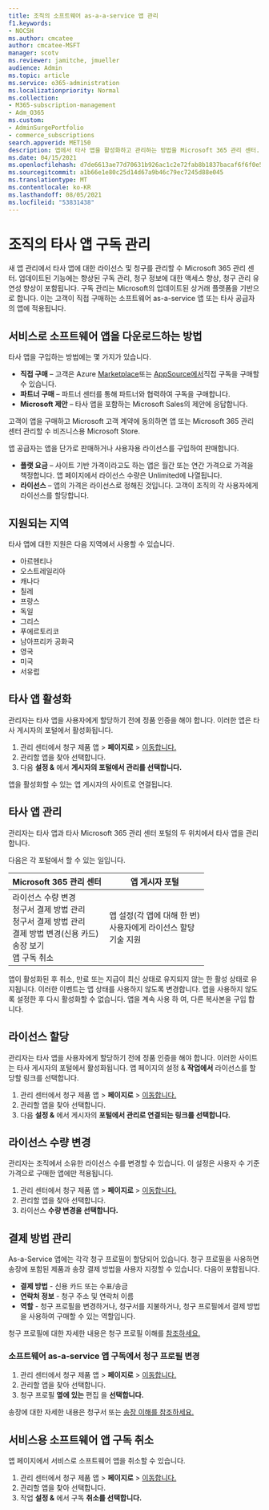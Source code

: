 ```yaml
---
title: 조직의 소프트웨어 as-a-a-service 앱 관리
f1.keywords:
- NOCSH
ms.author: cmcatee
author: cmcatee-MSFT
manager: scotv
ms.reviewer: jamitche, jmueller
audience: Admin
ms.topic: article
ms.service: o365-administration
ms.localizationpriority: Normal
ms.collection:
- M365-subscription-management
- Adm_O365
ms.custom:
- AdminSurgePortfolio
- commerce_subscriptions
search.appverid: MET150
description: 앱에서 타사 앱을 활성화하고 관리하는 방법을 Microsoft 365 관리 센터.
ms.date: 04/15/2021
ms.openlocfilehash: d7de6613ae77d70631b926ac1c2e72fab8b1837bacaf6f6f0e5a4735ef5dd06b
ms.sourcegitcommit: a1b66e1e80c25d14d67a9b46c79ec7245d88e045
ms.translationtype: MT
ms.contentlocale: ko-KR
ms.lasthandoff: 08/05/2021
ms.locfileid: "53831438"
---
```

# <a name="manage-third-party-app-subscriptions-for-your-organization"></a>조직의 타사 앱 구독 관리

새 앱 관리에서 타사 앱에 대한 라이선스 및 청구를 관리할 수 Microsoft 365 관리 센터. 업데이트된 기능에는 향상된 구독 관리, 청구 정보에 대한 액세스 향상, 청구 관리 유연성 향상이 포함됩니다. 구독 관리는 Microsoft의 업데이트된 상거래 플랫폼을 기반으로 합니다. 이는 고객이 직접 구매하는 소프트웨어 as-a-service 앱 또는 타사 공급자의 앱에 적용됩니다.

## <a name="how-to-get-software-as-a-service-apps"></a>서비스로 소프트웨어 앱을 다운로드하는 방법

타사 앱을 구입하는 방법에는 몇 가지가 있습니다.

- **직접 구매** – 고객은 Azure [Marketplace](https://azuremarketplace.microsoft.com/marketplace/)또는 [AppSource에서](https://appsource.microsoft.com/)직접 구독을 구매할 수 있습니다.
- **파트너 구매** – 파트너 센터를 통해 파트너와 협력하여 구독을 구매합니다.
- **Microsoft 제안** – 타사 앱을 포함하는 Microsoft Sales의 제안에 응답합니다.

고객이 앱을 구매하고 Microsoft 고객 계약에 동의하면 앱 또는 Microsoft 365 관리 센터 관리할 수 비즈니스용 Microsoft Store.

앱 공급자는 앱을 단가로 판매하거나 사용자용 라이선스를 구입하여 판매합니다.

- **플랫 요금** – 사이트 기반 가격이라고도 하는 앱은 월간 또는 연간 가격으로 가격을 책정합니다. 앱 페이지에서 라이선스 수량은 Unlimited에 나열됩니다.
- **라이선스** – 앱의 가격은 라이선스로 정해진 것입니다. 고객이 조직의 각 사용자에게 라이선스를 할당합니다.

## <a name="supported-regions"></a>지원되는 지역

타사 앱에 대한 지원은 다음 지역에서 사용할 수 있습니다.

- 아르헨티나
- 오스트레일리아
- 캐나다
- 칠레
- 프랑스
- 독일
- 그리스
- 푸에르토리코
- 남아프리카 공화국
- 영국
- 미국
- 서유럽

## <a name="activate-third-party-apps"></a>타사 앱 활성화

관리자는 타사 앱을 사용자에게 할당하기 전에 정품 인증을 해야 합니다. 이러한 앱은 타사 게시자의 포털에서 활성화됩니다.

1. 관리 센터에서 청구 제품 앱  >  **페이지로**  >  <a href="https://go.microsoft.com/fwlink/p/?linkid=2125823" target="_blank">이동합니다.</a>
2. 관리할 앱을 찾아 선택합니다.
3. 다음 **설정 &** 에서 **게시자의 포털에서 관리를 선택합니다.**

앱을 활성화할 수 있는 앱 게시자의 사이트로 연결됩니다.

## <a name="manage-third-party-apps"></a>타사 앱 관리

관리자는 타사 앱과 타사 Microsoft 365 관리 센터 포털의 두 위치에서 타사 앱을 관리합니다.

다음은 각 포털에서 할 수 있는 일입니다.

| Microsoft 365 관리 센터 | 앱 게시자 포털 |
| --- | --- |
| 라이선스 수량 변경 <br> 청구서 결제 방법 관리 <br> 청구서 결제 방법 관리 <br> 결제 방법 변경(신용 카드) <br> 송장 보기 <br> 앱 구독 취소 | 앱 설정(각 앱에 대해 한 번) <br> 사용자에게 라이선스 할당 <br> 기술 지원 |

앱이 활성화된 후 취소, 만료 또는 지급이 최신 상태로 유지되지 않는 한 활성 상태로 유지됩니다. 이러한 이벤트는 앱 상태를 사용하지 않도록 변경합니다. 앱을 사용하지 않도록 설정한 후 다시 활성화할 수 없습니다. 앱을 계속 사용 하 여, 다른 복사본을 구입 합니다.

## <a name="assign-licenses"></a>라이선스 할당

관리자는 타사 앱을 사용자에게 할당하기 전에 정품 인증을 해야 합니다. 이러한 사이트는 타사 게시자의 포털에서 활성화됩니다. 앱 페이지의 설정 & **작업에서** 라이선스를 할당할 링크를 선택합니다.

1. 관리 센터에서 청구 제품 앱  >  **페이지로**  >  <a href="https://go.microsoft.com/fwlink/p/?linkid=2125823" target="_blank">이동합니다.</a>
2. 관리할 앱을 찾아 선택합니다.
3. 다음 **설정 &** 에서 게시자의 **포털에서 관리로 연결되는 링크를 선택합니다.**

## <a name="change-license-quantity"></a>라이선스 수량 변경

관리자는 조직에서 소유한 라이선스 수를 변경할 수 있습니다. 이 설정은 사용자 수 기준 가격으로 구매한 앱에만 적용됩니다.

1. 관리 센터에서 청구 제품 앱  >  **페이지로**  >  <a href="https://go.microsoft.com/fwlink/p/?linkid=2125823" target="_blank">이동합니다.</a>
2. 관리할 앱을 찾아 선택합니다.
3. 라이선스 **수량 변경을 선택합니다.**

## <a name="manage-payment-methods"></a>결제 방법 관리

As-a-Service 앱에는 각각 청구 프로필이 할당되어 있습니다. 청구 프로필을 사용하면 송장에 포함된 제품과 송장 결제 방법을 사용자 지정할 수 있습니다. 다음이 포함됩니다.

- **결제 방법** - 신용 카드 또는 수표/송금
- **연락처 정보** - 청구 주소 및 연락처 이름
- **역할** - 청구 프로필을 변경하거나, 청구서를 지불하거나, 청구 프로필에서 결제 방법을 사용하여 구매할 수 있는 역할입니다.

청구 프로필에 대한 자세한 내용은 청구 프로필 이해를 [참조하세요.](/microsoft-store/billing-profile)

### <a name="change-the-billing-profile-on-a-software-as-a-service-app-subscription"></a>소프트웨어 as-a-service 앱 구독에서 청구 프로필 변경

1. 관리 센터에서 청구 제품 앱  >  **페이지로**  >  <a href="https://go.microsoft.com/fwlink/p/?linkid=2125823" target="_blank">이동합니다.</a>
2. 관리할 앱을 찾아 선택합니다.
3. 청구 프로필 **옆에 있는** 편집 을 **선택합니다.**

송장에 대한 자세한 내용은 청구서 또는 [송장 이해를 참조하세요.](billing-and-payments/understand-your-invoice.md)

## <a name="cancel-a-software-as-a-service-app-subscription"></a>서비스용 소프트웨어 앱 구독 취소

앱 페이지에서 서비스로 소프트웨어 앱을 취소할 수 있습니다.

1. 관리 센터에서 청구 제품 앱  >  **페이지로**  >  <a href="https://go.microsoft.com/fwlink/p/?linkid=2125823" target="_blank">이동합니다.</a>
2. 관리할 앱을 찾아 선택합니다.
3. 작업 **설정 &** 에서 구독 **취소를 선택합니다.**
